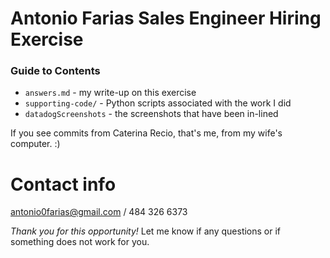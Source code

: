 # Antonio Farias Sales Engineer Hiring Exercise


### Guide to Contents

- `answers.md` - my write-up on this exercise
- `supporting-code/` - Python scripts associated with the work I did
- `datadogScreenshots` - the screenshots that have been in-lined

If you see commits from Caterina Recio, that's me, from my wife's computer. :)

# Contact info

antonio0farias@gmail.com / 484 326 6373

*Thank you for this opportunity!* Let me know if any questions or if something does not work for you.
